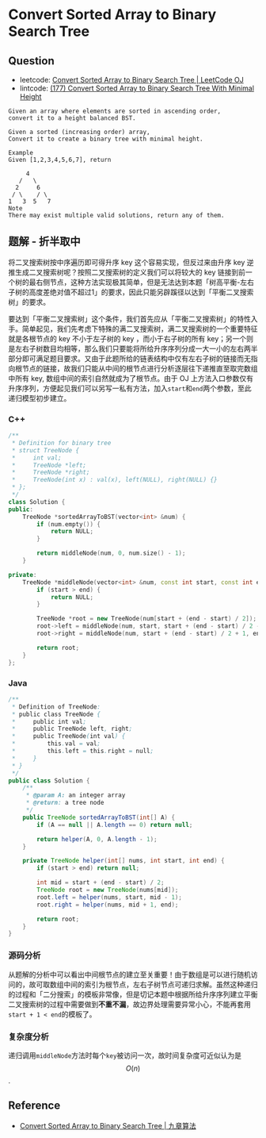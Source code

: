 # Convert Sorted Array to Binary Search Tree

## Question

- leetcode: [Convert Sorted Array to Binary Search Tree | LeetCode OJ](https://leetcode.com/problems/convert-sorted-array-to-binary-search-tree/)
- lintcode: [(177) Convert Sorted Array to Binary Search Tree With Minimal Height](http://www.lintcode.com/en/problem/convert-sorted-array-to-binary-search-tree-with-minimal-height/)

```
Given an array where elements are sorted in ascending order,
convert it to a height balanced BST.

Given a sorted (increasing order) array,
Convert it to create a binary tree with minimal height.

Example
Given [1,2,3,4,5,6,7], return

     4
   /   \
  2     6
 / \    / \
1   3  5   7
Note
There may exist multiple valid solutions, return any of them.
```

## 题解 - 折半取中

将二叉搜索树按中序遍历即可得升序 key 这个容易实现，但反过来由升序 key 逆推生成二叉搜索树呢？按照二叉搜索树的定义我们可以将较大的 key 链接到前一个树的最右侧节点，这种方法实现极其简单，但是无法达到本题「树高平衡-左右子树的高度差绝对值不超过1」的要求，因此只能另辟蹊径以达到「平衡二叉搜索树」的要求。

要达到「平衡二叉搜索树」这个条件，我们首先应从「平衡二叉搜索树」的特性入手。简单起见，我们先考虑下特殊的满二叉搜索树，满二叉搜索树的一个重要特征就是各根节点的 key 不小于左子树的 key ，而小于右子树的所有 key；另一个则是左右子树数目均相等，那么我们只要能将所给升序序列分成一大一小的左右两半部分即可满足题目要求。又由于此题所给的链表结构中仅有左右子树的链接而无指向根节点的链接，故我们只能从中间的根节点进行分析逐层往下递推直至取完数组中所有 key, 数组中间的索引自然就成为了根节点。由于 OJ 上方法入口参数仅有升序序列，方便起见我们可以另写一私有方法，加入`start`和`end`两个参数，至此递归模型初步建立。

### C++

```c++
/**
 * Definition for binary tree
 * struct TreeNode {
 *     int val;
 *     TreeNode *left;
 *     TreeNode *right;
 *     TreeNode(int x) : val(x), left(NULL), right(NULL) {}
 * };
 */
class Solution {
public:
    TreeNode *sortedArrayToBST(vector<int> &num) {
        if (num.empty()) {
            return NULL;
        }

        return middleNode(num, 0, num.size() - 1);
    }

private:
    TreeNode *middleNode(vector<int> &num, const int start, const int end) {
        if (start > end) {
            return NULL;
        }

        TreeNode *root = new TreeNode(num[start + (end - start) / 2]);
        root->left = middleNode(num, start, start + (end - start) / 2 - 1);
        root->right = middleNode(num, start + (end - start) / 2 + 1, end);

        return root;
    }
};
```

### Java

```java
/**
 * Definition of TreeNode:
 * public class TreeNode {
 *     public int val;
 *     public TreeNode left, right;
 *     public TreeNode(int val) {
 *         this.val = val;
 *         this.left = this.right = null;
 *     }
 * }
 */
public class Solution {
    /**
     * @param A: an integer array
     * @return: a tree node
     */
    public TreeNode sortedArrayToBST(int[] A) {
        if (A == null || A.length == 0) return null;

        return helper(A, 0, A.length - 1);
    }

    private TreeNode helper(int[] nums, int start, int end) {
        if (start > end) return null;

        int mid = start + (end - start) / 2;
        TreeNode root = new TreeNode(nums[mid]);
        root.left = helper(nums, start, mid - 1);
        root.right = helper(nums, mid + 1, end);

        return root;
    }
}
```

### 源码分析

从题解的分析中可以看出中间根节点的建立至关重要！由于数组是可以进行随机访问的，故可取数组中间的索引为根节点，左右子树节点可递归求解。虽然这种递归的过程和「二分搜索」的模板非常像，但是切记本题中根据所给升序序列建立平衡二叉搜索树的过程中需要做到**不重不漏**，故边界处理需要异常小心，不能再套用`start + 1 < end`的模板了。

### 复杂度分析

递归调用`middleNode`方法时每个`key`被访问一次，故时间复杂度可近似认为是 $$O(n)$$.

## Reference

- [Convert Sorted Array to Binary Search Tree | 九章算法](http://www.jiuzhang.com/solutions/convert-sorted-array-to-binary-search-tree/)
